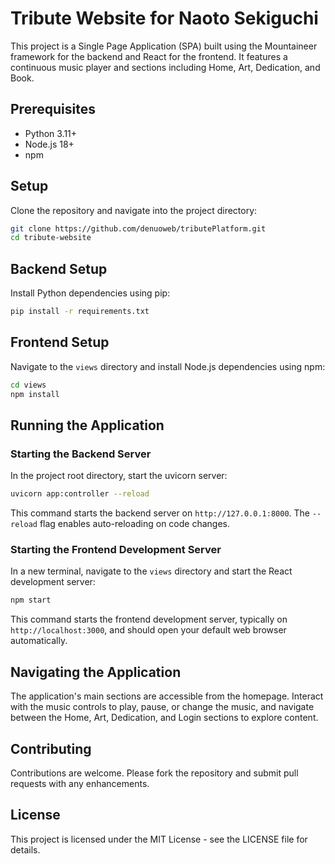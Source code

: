 
# Tribute Website for Naoto Sekiguchi

This project is a Single Page Application (SPA) built using the Mountaineer framework for the backend and React for the frontend. It features a continuous music player and sections including Home, Art, Dedication, and Book.

## Prerequisites

- Python 3.11+
- Node.js 18+
- npm

## Setup

Clone the repository and navigate into the project directory:

```bash
git clone https://github.com/denuoweb/tributePlatform.git
cd tribute-website
```

## Backend Setup

Install Python dependencies using pip:

```bash
pip install -r requirements.txt
```

## Frontend Setup

Navigate to the `views` directory and install Node.js dependencies using npm:

```bash
cd views
npm install
```

## Running the Application

### Starting the Backend Server

In the project root directory, start the uvicorn server:

```bash
uvicorn app:controller --reload
```

This command starts the backend server on `http://127.0.0.1:8000`. The `--reload` flag enables auto-reloading on code changes.

### Starting the Frontend Development Server

In a new terminal, navigate to the `views` directory and start the React development server:

```bash
npm start
```

This command starts the frontend development server, typically on `http://localhost:3000`, and should open your default web browser automatically.

## Navigating the Application

The application's main sections are accessible from the homepage. Interact with the music controls to play, pause, or change the music, and navigate between the Home, Art, Dedication, and Login sections to explore content.

## Contributing

Contributions are welcome. Please fork the repository and submit pull requests with any enhancements.


## License

This project is licensed under the MIT License - see the LICENSE file for details.
